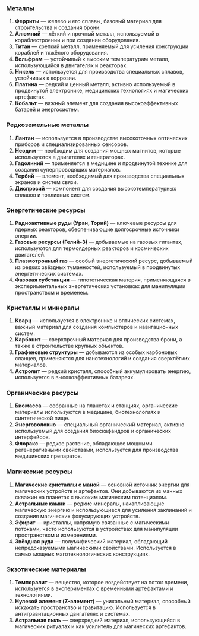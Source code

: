 ### **Металлы**

1. **Ферриты** — железо и его сплавы, базовый материал для строительства и создания брони.
2. **Алюмний** — лёгкий и прочный металл, используемый в кораблестроении и при создании оборудования.
3. **Титан** — крепкий металл, применяемый для усиления конструкции кораблей и тяжёлого оборудования.
4. **Вольфрам** — устойчивый к высоким температурам металл, использующийся в двигателях и реакторах.
5. **Никель** — используется для производства специальных сплавов, устойчивых к коррозии.
6. **Платина** — редкий и ценный металл, активно используемый в продвинутой электронике, медицинских технологиях и магических артефактах.
7. **Кобальт** — важный элемент для создания высокоэффективных батарей и энергосистем.

### **Редкоземельные металлы**

1. **Лантан** — используется в производстве высокоточных оптических приборов и специализированных сенсоров.
2. **Неодим** — необходим для создания мощных магнитов, которые используются в двигателях и генераторах.
3. **Гадолиний** — применяется в медицине и продвинутой технике для создания суперпроводящих материалов.
4. **Тербий** — элемент, необходимый для производства специальных экранов и систем связи.
5. **Диспрозий** — компонент для создания высокотемпературных сплавов и топливных систем.

### **Энергетические ресурсы**

1. **Радиоактивные руды (Уран, Торий)** — ключевые ресурсы для ядерных реакторов, обеспечивающие долгосрочные источники энергии.
2. **Газовые ресурсы (Гелий-3)** — добываемые на газовых гигантах, используются для термоядерных реакторов и космических двигателей.
3. **Плазмотронный газ** — особый энергетический ресурс, добываемый из редких звёздных туманностей, используемый в продвинутых энергетических системах.
4. **Фазовая субстанция** — гипотетическая материя, применяющаяся в экспериментальных энергетических установках для манипуляции пространством и временем.

### **Кристаллы и минералы**

1. **Кварц** — используется в электронике и оптических системах, важный материал для создания компьютеров и навигационных систем.
2. **Карбонит** — сверхпрочный материал для производства брони, а также в строительстве крупных объектов.
3. **Графеновые структуры** — добываются из особых карбоновых сланцев, применяются для нанотехнологий и создания сверхлёгких материалов.
4. **Астролит** — редкий кристалл, способный аккумулировать энергию, используется в высокоэффективных батареях.

### **Органические ресурсы**

1. **Биомасса** — собранные на планетах и станциях, органические материалы используются в медицине, биотехнологиях и синтетической пище.
2. **Энерговолокно** — специальный органический материал, активно используемый для создания биоскафандров и органических интерфейсов.
3. **Флоракс** — редкое растение, обладающее мощными регенеративными свойствами, используется для производства медицинских препаратов.

### **Магические ресурсы**

1. **Магические кристаллы с маной** — основной источник энергии для магических устройств и артефактов. Они добываются из манных скважин на планетах с высоким магическим потенциалом.
2. **Астральные камни** — редкие минералы, накапливающие магическую энергию и использующиеся для усиления заклинаний и создания магических фокусирующих устройств.
3. **Эфирит** — кристаллы, напрямую связанные с магическими потоками, часто используются в устройствах для манипуляции пространством и измерениями.
4. **Звёздная руда** — полумифический материал, обладающий непредсказуемыми магическими свойствами. Используется в самых мощных маготехнологических конструкциях.

### **Экзотические материалы**

1. **Темпоралит** — вещество, которое воздействует на поток времени, используется в экспериментах с временными артефактами и технологиями.
2. **Нулевой элемент (Z-элемент)** — уникальный материал, способный искажать пространство и гравитацию. Используется в антигравитационных двигателях и системах.
3. **Астральная пыль** — сверхредкий материал, использующийся в магических ритуалах и как усилитель для магических артефактов.
